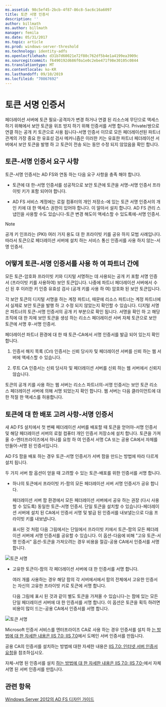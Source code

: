 ```yaml
---
ms.assetid: 98c5ef45-2bcb-4f87-86c8-5ac6c16a6097
title: 토큰 서명 인증서
description: ''
author: billmath
ms.author: billmath
manager: femila
ms.date: 05/31/2017
ms.topic: article
ms.prod: windows-server-threshold
ms.technology: identity-adfs
ms.openlocfilehash: d31b7d60021e72f80c762df5b4e1a4199ea3909c
ms.sourcegitcommit: f6490192d686f0a1e0c2ebe471f98e30105c0844
ms.translationtype: MT
ms.contentlocale: ko-KR
ms.lasthandoff: 09/10/2019
ms.locfileid: "70867692"
---
```

# <a name="token-signing-certificates"></a>토큰 서명 인증서

페더레이션 서버에 토큰 필요\-공격자가 변경 하거나 연결 된 리소스에 무단으로 액세스 하기 위해에서 보안 토큰을 위조 방지 하기 위해 인증서를 서명 합니다. Private\/쌍으로 연결 하는 공개 키 토큰으로 사용 됩니다\-서명 인증서 이므로 모든 페더레이션된 파트너 관계의 가장 중요 한 유효성 검사 메커니즘은 이러한 키는 유효한 파트너 페더레이션 서버에서 보안 토큰을 발행 하 고 토큰이 전송 되는 동안 수정 되지 않았음을 확인 합니다.  
  
## <a name="token-signing-certificate-requirements"></a>토큰\-서명 인증서 요구 사항  
토큰\-서명 인증서는 AD FS와 연동 하는 다음 요구 사항을 충족 해야 합니다.  
  
-   토큰에 대 한\-서명 인증서를 성공적으로 보안 토큰에 토큰을 서명\-서명 인증서 프라이빗 키가 포함 되어야 합니다.  
  
-   AD FS 서비스 계정에는 로컬 컴퓨터의 개인 저장소\-에 있는 토큰 서명 인증서의 개인 키에 대 한 액세스 권한이 있어야 합니다. 이 알아서 설치 합니다. AD FS 관리 스냅인을 사용할 수도 있습니다\-토큰 변경 해도이 액세스할 수 있도록에\-서명 인증서.  
  
> [!NOTE]  
> 공개 키 인프라는 \(PKI\) 여러 가지 용도 대 한 프라이빗 키를 공유 하지 모범 사례입니다. 따라서 토큰으로 페더레이션 서버에 설치 하는 서비스 통신 인증서를 사용 하지 않는\-서명 인증서.  
  
## <a name="how-token-signing-certificates-are-used-across-partners"></a>어떻게 토큰\-서명 인증서를 사용 하 여 파트너 간에  
모든 토큰\-암호화 프라이빗 키와 디지털 서명하는 데 사용되는 공개 키 포함 서명 인증서 \(프라이빗 키를 사용하여\) 보안 토큰입니다. 나중에 파트너 페더레이션 서버에서 수신 된 후 이러한 키 인증 유효성 검사 \(공개 키를 사용 하 여\) 암호화 된 보안 토큰입니다.  
  
각 보안 토큰의 디지털 서명을 하는 계정 파트너, 때문에 리소스 파트너는 계정 파트너에서 실제로 보안 토큰을 발행 하 고 수정 되지 않았는지 확인할 수 있습니다. 디지털 서명은 파트너의 토큰\-서명 인증서의 공개 키 부분으로 확인 됩니다. 서명을 확인 하 고 해당 조직에 대 한 자체 보안 토큰을 생성 하는 리소스 페더레이션 서버 자체 토큰으로 보안 토큰에 서명 후\-서명 인증서.  
  
페더레이션 파트너 환경에 대 한 때 토큰\-CA에서 서명 인증서를 발급 되어 있는지 확인 합니다.  
  
1.  인증서 해지 목록 \(Crl\) 인증서는 신뢰 당사자 및 페더레이션 서버를 신뢰 하는 웹 서버에 액세스할 수 있습니다.  
  
2.  루트 CA 인증서는 신뢰 당사자 및 페더레이션 서버를 신뢰 하는 웹 서버에서 신뢰지 않습니다.  
  
토큰의 공개 키를 사용 하는 웹 서버는 리소스 파트너의\-서명 인증서는 보안 토큰 리소스 페더레이션 서버에 의해 서명 되었는지 확인 합니다. 웹 서버는 다음 클라이언트에 대 한 적절 한 액세스를 허용합니다.  
  
## <a name="deployment-considerations-for-token-signing-certificates"></a>토큰에 대 한 배포 고려 사항\-서명 인증서  
새 AD FS 설치에서 첫 번째 페더레이션 서버를 배포할 때 토큰을 얻어야\-서명 인증서 및 해당 페더레이션 서버의 로컬 컴퓨터 개인 인증서 저장소에 설치 합니다. 토큰을 가져올 수\-엔터프라이즈에서 하나를 요청 하 여 인증서 서명 CA 또는 공용 CA에서 자체를 만들어\-서명 된 인증서입니다.  
  
AD FS 팜을 배포 하는 경우 토큰\-서명 인증서가 서버 팜을 만드는 방법에 따라 다르게 설치 됩니다.  
  
두 가지 서버 팜 옵션이 얻을 때 고려할 수 있는 토큰\-배포를 위한 인증서를 서명 합니다.  
  
-   하나의 토큰에서 프라이빗 키\-팜의 모든 페더레이션 서버 서명 인증서가 공유 합니다.  
  
    페더레이션 서버 팜 환경에서 모든 페더레이션 서버에서 공유 하는 권장 \(다시 사용할 수 있도록\) 동일한 토큰\-서명 인증서. 단일 토큰을 설치할 수 있습니다\-페더레이션 서버에 설치 된 CA에서 인증서 서명 및 발급 된 인증서를 내보낼는으로 다음 프라이빗 키를 내보냅니다.  
  
    표시된 것 처럼 다음 그림에서는 단일에서 프라이빗 키에서 토큰\-팜의 모든 페더레이션 서버에 서명 인증서를 공유할 수 있습니다. 이 옵션-다음에 비해 "고유 토큰\-서명 인증서" 옵션-토큰을 가져오려는 경우 비용을 절감\-공용 CA에서 인증서를 서명 합니다.  
  
![토큰 서명](media/adfs2_fedserver_certstory_3.gif)  
  
-   고유한 토큰이\-팜의 각 페더레이션 서버에 대 한 인증서를 서명 합니다.  
  
    여러 개를 사용하는 경우 해당 팜의 각 서버에서에서 팜의 전체에서 고유한 인증서는 자신의 고유한 프라이빗 키로 토큰에 서명 합니다.  
  
    다음 그림에 표시 된 것과 같이 별도 토큰을 가져올 수 있습니다\-는 팜에 있는 모든 단일 페더레이션 서버에 대 한 인증서를 서명 합니다. 이 옵션은 토큰을 획득 하려면 비용이 많이 드는\-공용 CA에서 인증서를 서명 합니다.  
  
![토큰 서명](media/adfs2_fedserver_certstory_4.gif)  
  
Microsoft 인증서 서비스를 엔터프라이즈 CA로 사용 하는 경우 인증서를 설치 하 [는 방법에 대 한 자세한 내용은 IIS 7.0: IIS 7.0](https://go.microsoft.com/fwlink/?LinkId=108548)에서 도메인 서버 인증서를 만듭니다.  
  
공용 CA의 인증서를 설치하는 방법에 대한 자세한 내용은 [IIS 7.0: 인터넷 서버 인증서 요청](https://go.microsoft.com/fwlink/?LinkId=108549)을 참조하십시오.  
  
자체\-서명 된 인증서를 설치 [하는 방법에 대 한 자세한 내용은 IIS 7.0: IIS 7.0\-](https://go.microsoft.com/fwlink/?LinkID=108271)에서 자체 서명 된 서버 인증서를 만듭니다.  
  
## <a name="see-also"></a>관련 항목
[Windows Server 2012의 AD FS 디자인 가이드](AD-FS-Design-Guide-in-Windows-Server-2012.md)
